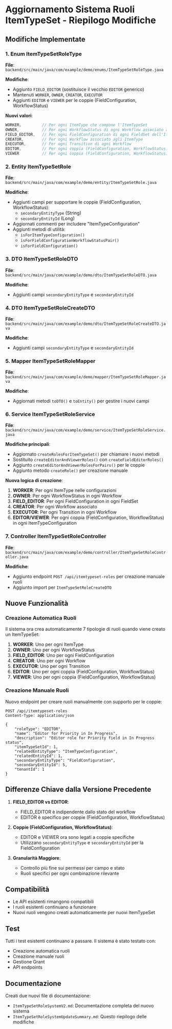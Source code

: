 # Aggiornamento Sistema Ruoli ItemTypeSet - Riepilogo Modifiche

## Modifiche Implementate

### 1. Enum ItemTypeSetRoleType
**File**: `backend/src/main/java/com/example/demo/enums/ItemTypeSetRoleType.java`

**Modifiche**:
- Aggiunto `FIELD_EDITOR` (sostituisce il vecchio `EDITOR` generico)
- Mantenuti `WORKER`, `OWNER`, `CREATOR`, `EXECUTOR`
- Aggiunti `EDITOR` e `VIEWER` per le coppie (FieldConfiguration, WorkflowStatus)

**Nuovi valori**:
```java
WORKER,         // Per ogni ItemType che compone l'ItemTypeSet
OWNER,          // Per ogni WorkflowStatus di ogni Workflow associato agli ItemType
FIELD_EDITOR,   // Per ogni FieldConfiguration di ogni FieldSet dell'ItemTypeSet
CREATOR,        // Per ogni Workflow associato agli ItemType
EXECUTOR,       // Per ogni Transition di ogni Workflow
EDITOR,         // Per ogni coppia (FieldConfiguration, WorkflowStatus) in ogni ItemTypeConfiguration
VIEWER          // Per ogni coppia (FieldConfiguration, WorkflowStatus) in ogni ItemTypeConfiguration
```

### 2. Entity ItemTypeSetRole
**File**: `backend/src/main/java/com/example/demo/entity/ItemTypeSetRole.java`

**Modifiche**:
- Aggiunti campi per supportare le coppie (FieldConfiguration, WorkflowStatus):
  - `secondaryEntityType` (String)
  - `secondaryEntityId` (Long)
- Aggiornati commenti per includere "ItemTypeConfiguration"
- Aggiunti metodi di utilità:
  - `isForItemTypeConfiguration()`
  - `isForFieldConfigurationWorkflowStatusPair()`
  - `isForFieldConfiguration()`

### 3. DTO ItemTypeSetRoleDTO
**File**: `backend/src/main/java/com/example/demo/dto/ItemTypeSetRoleDTO.java`

**Modifiche**:
- Aggiunti campi `secondaryEntityType` e `secondaryEntityId`

### 4. DTO ItemTypeSetRoleCreateDTO
**File**: `backend/src/main/java/com/example/demo/dto/ItemTypeSetRoleCreateDTO.java`

**Modifiche**:
- Aggiunti campi `secondaryEntityType` e `secondaryEntityId`

### 5. Mapper ItemTypeSetRoleMapper
**File**: `backend/src/main/java/com/example/demo/mapper/ItemTypeSetRoleMapper.java`

**Modifiche**:
- Aggiornati metodi `toDTO()` e `toEntity()` per gestire i nuovi campi

### 6. Service ItemTypeSetRoleService
**File**: `backend/src/main/java/com/example/demo/service/ItemTypeSetRoleService.java`

**Modifiche principali**:
- Aggiornato `createRolesForItemTypeSet()` per chiamare i nuovi metodi
- Sostituito `createEditorAndViewerRoles()` con `createFieldEditorRoles()`
- Aggiunto `createEditorAndViewerRolesForPairs()` per le coppie
- Aggiunto metodo `createRole()` per creazione manuale

**Nuova logica di creazione**:
1. **WORKER**: Per ogni ItemType nelle configurazioni
2. **OWNER**: Per ogni WorkflowStatus in ogni Workflow
3. **FIELD_EDITOR**: Per ogni FieldConfiguration in ogni FieldSet
4. **CREATOR**: Per ogni Workflow associato
5. **EXECUTOR**: Per ogni Transition in ogni Workflow
6. **EDITOR/VIEWER**: Per ogni coppia (FieldConfiguration, WorkflowStatus) in ogni ItemTypeConfiguration

### 7. Controller ItemTypeSetRoleController
**File**: `backend/src/main/java/com/example/demo/controller/ItemTypeSetRoleController.java`

**Modifiche**:
- Aggiunto endpoint `POST /api/itemtypeset-roles` per creazione manuale ruoli
- Aggiunto import per `ItemTypeSetRoleCreateDTO`

## Nuove Funzionalità

### Creazione Automatica Ruoli
Il sistema ora crea automaticamente 7 tipologie di ruoli quando viene creato un ItemTypeSet:

1. **WORKER**: Uno per ogni ItemType
2. **OWNER**: Uno per ogni WorkflowStatus
3. **FIELD_EDITOR**: Uno per ogni FieldConfiguration
4. **CREATOR**: Uno per ogni Workflow
5. **EXECUTOR**: Uno per ogni Transition
6. **EDITOR**: Uno per ogni coppia (FieldConfiguration, WorkflowStatus)
7. **VIEWER**: Uno per ogni coppia (FieldConfiguration, WorkflowStatus)

### Creazione Manuale Ruoli
Nuovo endpoint per creare ruoli manualmente con supporto per le coppie:

```http
POST /api/itemtypeset-roles
Content-Type: application/json

{
    "roleType": "EDITOR",
    "name": "Editor for Priority in In Progress",
    "description": "Editor role for Priority field in In Progress status",
    "itemTypeSetId": 1,
    "relatedEntityType": "ItemTypeConfiguration",
    "relatedEntityId": 1,
    "secondaryEntityType": "FieldConfiguration",
    "secondaryEntityId": 5,
    "tenantId": 1
}
```

## Differenze Chiave dalla Versione Precedente

1. **FIELD_EDITOR vs EDITOR**: 
   - FIELD_EDITOR è indipendente dallo stato del workflow
   - EDITOR è specifico per coppie (FieldConfiguration, WorkflowStatus)

2. **Coppie (FieldConfiguration, WorkflowStatus)**:
   - EDITOR e VIEWER ora sono legati a coppie specifiche
   - Utilizzano `secondaryEntityType` e `secondaryEntityId` per la FieldConfiguration

3. **Granularità Maggiore**:
   - Controllo più fine sui permessi per campo e stato
   - Ruoli specifici per ogni combinazione rilevante

## Compatibilità

- Le API esistenti rimangono compatibili
- I ruoli esistenti continuano a funzionare
- Nuovi ruoli vengono creati automaticamente per nuovi ItemTypeSet

## Test

Tutti i test esistenti continuano a passare. Il sistema è stato testato con:
- Creazione automatica ruoli
- Creazione manuale ruoli
- Gestione Grant
- API endpoints

## Documentazione

Creati due nuovi file di documentazione:
- `ItemTypeSetRoleSystemV2.md`: Documentazione completa del nuovo sistema
- `ItemTypeSetRoleSystemUpdateSummary.md`: Questo riepilogo delle modifiche






